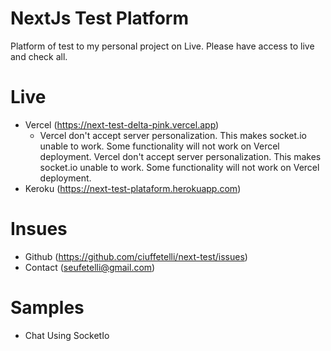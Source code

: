 # NextJs Test Platform

Platform of test to my personal project on Live. Please have access to live and check all.

# Live

- Vercel (https://next-test-delta-pink.vercel.app)
  - Vercel don't accept server personalization. This makes socket.io unable to work. Some functionality will not work on Vercel deployment.
Vercel don't accept server personalization. This makes socket.io unable to work. Some functionality will not work on Vercel deployment.
- Keroku (https://next-test-plataform.herokuapp.com)

# Insues

- Github (https://github.com/ciuffetelli/next-test/issues)
- Contact (seufetelli@gmail.com)

# Samples

- Chat Using SocketIo
